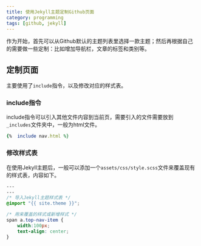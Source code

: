 ```yaml
---
title: 使用Jekyll主题定制Github页面
category: programming
tags: [github, jekyll]
---
```


作为开始，首先可以从Github默认的主题列表里选择一款主题；然后再根据自己的需要做一些定制：比如增加导航栏，文章的标签和类别等。


## 定制页面

主要使用了`include`指令，以及修改对应的样式表。

### include指令

include指令可以引入其他文件内容到当前页，需要引入的文件需要放到`_includes`文件夹中，一般为html文件。

```ruby
{%  include nav.html %}
```
### 修改样式表

在使用Jekyll主题后，一般可以添加一个`assets/css/style.scss`文件来覆盖现有的样式表，内容如下。

```css
---
---
/* 导入Jekyll主题样式表 */
@import "{{ site.theme }}";

/* 用来覆盖的样式或新增样式 */
span a.top-nav-item {
    width:100px;
    text-align: center;
}
```
